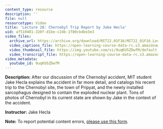 ```yaml
---
content_type: resource
description: ''
file: null
resourcetype: Video
title: 'Lecture 28: Chernobyl Trip Report by Jake Hecla'
uid: af510481-320f-d1be-c24b-1f80cb4be3e3
video_files:
  archive_url: https://archive.org/download/MIT22.01F16/MIT22_01F16_Lec28_300k.mp4
  video_captions_file: https://open-learning-course-data-rc.s3.amazonaws.com/22-01-introduction-to-nuclear-engineering-and-ionizing-radiation-fall-2016/082fe08b6fbc523690568795f523d45c_9uqKU5ZDwfM.vtt
  video_thumbnail_file: https://img.youtube.com/vi/9uqKU5ZDwfM/default.jpg
  video_transcript_file: https://open-learning-course-data-rc.s3.amazonaws.com/22-01-introduction-to-nuclear-engineering-and-ionizing-radiation-fall-2016/b26fdb30f85d99fcfb8f20e79186d8f1_9uqKU5ZDwfM.pdf
video_metadata:
  youtube_id: 9uqKU5ZDwfM
---
```


**Description:** After our discussion of the Chernobyl accident, MIT student Jake Hecla explains the accident in far more detail, and catalogs his recent trip to the Chernobyl site, the town of Pripyat, and the newly installed sarcophagus designed to contain the exploded nuclear plant. Tons of photos of Chernobyl in its current state are shown by Jake in the context of the accident.

**Instructor:** Jake Hecla

**Note:** To report potential content errors, [please use this form](https://forms.gle/8B2zcUvfCtgJdTdE7).